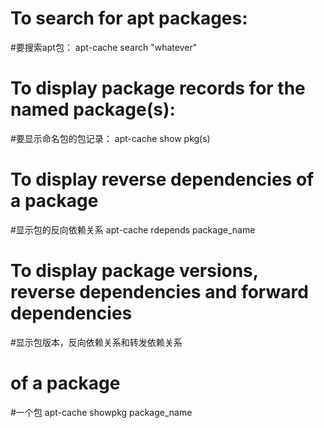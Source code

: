 # To search for apt packages:
#要搜索apt包：
apt-cache search "whatever"

# To display package records for the named package(s):
#要显示命名包的包记录：
apt-cache show pkg(s)

# To display reverse dependencies of a package
#显示包的反向依赖关系
apt-cache rdepends package_name

# To display package versions, reverse dependencies and forward dependencies 
#显示包版本，反向依赖关系和转发依赖关系
# of a package
#一个包
apt-cache showpkg package_name
